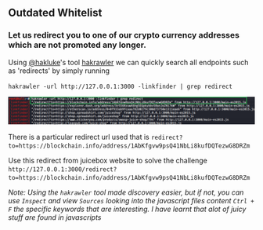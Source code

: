 ## Outdated Whitelist
### Let us redirect you to one of our crypto currency addresses which are not promoted any longer.

Using [@hakluke](https://twitter.com/hakluke/)'s tool [hakrawler](https://github.com/hakluke/hakrawler) we can quickly search all endpoints such as 'redirects' by simply running 

`hakrawler -url http://127.0.0.1:3000 -linkfinder | grep redirect`

![](hakrawler_search_js.png)

There is a particular redirect url used that is `redirect?to=https://blockchain.info/address/1AbKfgvw9psQ41NbLi8kufDQTezwG8DRZm`

Use this redirect from juicebox website to solve the challenge `http://127.0.0.1:3000/redirect?to=https://blockchain.info/address/1AbKfgvw9psQ41NbLi8kufDQTezwG8DRZm`

_Note: Using the `hakrawler` tool made discovery easier, but if not, you can use `Inspect` and view `Sources` looking into the javascript files content `Ctrl + F` the specific keywords that are interesting. I have learnt that alot of juicy stuff are found in javascripts_
